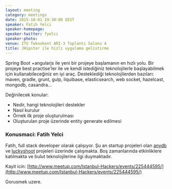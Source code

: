 ```yaml
---
layout: meeting
category: meetings
date: 2015-10-01 19:30:00 EEST
speaker: Fatih Yelci
speaker-homepage: 
speaker-twitter: fyelci
speaker-photo: 
venue: ITÜ Teknokent ARI-3 Toplantı Salonu 4
title: JHipster ile hizli uygulama gelistirme
---
```


Spring Boot +angularjs ile yeni bir projeye başlamanın en hızlı yolu. Bir projeye best practise'ler ile ve kendi istediğiniz teknolojilerle başlayabilmek için kullanabileceğiniz en iyi araç. Desteklediği teknolojilerden bazıları: maven, gradle, grunt, gulp, liquibase, elasticsearch, web socket, hazelcast, mongodb, casandra...

Değinilecek konular:

* Nedir, hangi teknolojileri destekler
* Nasıl kurulur
* Örnek ilk proje oluşturulması
* Oluşturulan proje üzerinde entity generate edilmesi 

### Konusmaci: Fatih Yelci
Fatih, full stack developer olarak çalışıyor. Şu an startup projeleri olan [anydb](http://anydb.io/) ve [luckyshoot](http://luckyshoot.com/) projeleri üzerinde çalışmakta. Boş zamanlarında etkinliklere katılmakta ve bulut teknolojilerine ilgi duymaktadır.


Kayit icin: [http://www.meetup.com/Istanbul-Hackers/events/225444595/](http://www.meetup.com/Istanbul-Hackers/events/225444595/)

Gorusmek uzere.